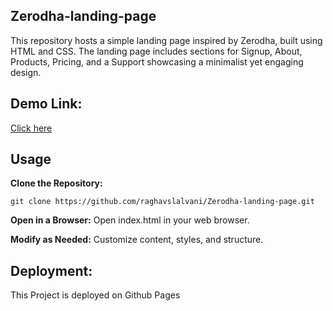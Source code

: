 ## Zerodha-landing-page
This repository hosts a simple landing page inspired by Zerodha, built using HTML and CSS. The landing page includes sections for Signup, About, Products, Pricing, and a Support showcasing a minimalist yet engaging design.

## Demo Link:
[Click here](https://raghavslalvani.github.io/Zerodha-landing-page/)

## Usage
**Clone the Repository:**
```
git clone https://github.com/raghavslalvani/Zerodha-landing-page.git
```
**Open in a Browser:**
Open index.html in your web browser.

**Modify as Needed:**
Customize content, styles, and structure.

## Deployment:
This Project is deployed on Github Pages
